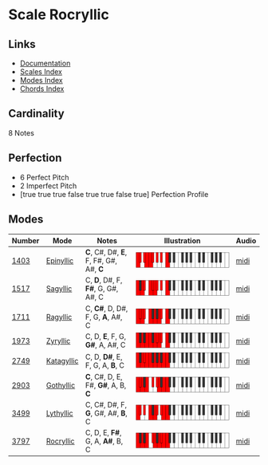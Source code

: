 # Scale Rocryllic

## Links

- [Documentation](index.md)
- [Scales Index](Scales.md)
- [Modes Index](Modes.md)
- [Chords Index](Chords.md)

## Cardinality

8 Notes

## Perfection

- 6 Perfect Pitch
- 2 Imperfect Pitch
- [true true true false true true false true] Perfection Profile

## Modes

| Number | Mode | Notes | Illustration | Audio |
|--------|------|-------|--------------|-------|
| [1403](https://ianring.com/musictheory/scales/1403) | [Epinyllic](ModeEpinyllic.md) | **C**, C#, D#, **E**, F, F#, G#, A#, **C** | ![CNaturalEpinyllic](ModeCNaturalEpinyllic.png) | [midi](https://github.com/edipermadi/music/blob/main/docs/ModeCNaturalEpinyllic.mid?raw=true) | 
| [1517](https://ianring.com/musictheory/scales/1517) | [Sagyllic](ModeSagyllic.md) | C, **D**, D#, F, **F#**, G, G#, A#, C | ![CNaturalSagyllic](ModeCNaturalSagyllic.png) | [midi](https://github.com/edipermadi/music/blob/main/docs/ModeCNaturalSagyllic.mid?raw=true) | 
| [1711](https://ianring.com/musictheory/scales/1711) | [Ragyllic](ModeRagyllic.md) | C, **C#**, D, D#, F, G, **A**, A#, C | ![CNaturalRagyllic](ModeCNaturalRagyllic.png) | [midi](https://github.com/edipermadi/music/blob/main/docs/ModeCNaturalRagyllic.mid?raw=true) | 
| [1973](https://ianring.com/musictheory/scales/1973) | [Zyryllic](ModeZyryllic.md) | C, D, **E**, F, G, **G#**, A, A#, C | ![CNaturalZyryllic](ModeCNaturalZyryllic.png) | [midi](https://github.com/edipermadi/music/blob/main/docs/ModeCNaturalZyryllic.mid?raw=true) | 
| [2749](https://ianring.com/musictheory/scales/2749) | [Katagyllic](ModeKatagyllic.md) | C, D, **D#**, E, F, G, A, **B**, C | ![CNaturalKatagyllic](ModeCNaturalKatagyllic.png) | [midi](https://github.com/edipermadi/music/blob/main/docs/ModeCNaturalKatagyllic.mid?raw=true) | 
| [2903](https://ianring.com/musictheory/scales/2903) | [Gothyllic](ModeGothyllic.md) | **C**, C#, D, E, F#, **G#**, A, B, **C** | ![CNaturalGothyllic](ModeCNaturalGothyllic.png) | [midi](https://github.com/edipermadi/music/blob/main/docs/ModeCNaturalGothyllic.mid?raw=true) | 
| [3499](https://ianring.com/musictheory/scales/3499) | [Lythyllic](ModeLythyllic.md) | C, C#, D#, F, **G**, G#, A#, **B**, C | ![CNaturalLythyllic](ModeCNaturalLythyllic.png) | [midi](https://github.com/edipermadi/music/blob/main/docs/ModeCNaturalLythyllic.mid?raw=true) | 
| [3797](https://ianring.com/musictheory/scales/3797) | [Rocryllic](ModeRocryllic.md) | C, D, E, **F#**, G, A, **A#**, B, C | ![CNaturalRocryllic](ModeCNaturalRocryllic.png) | [midi](https://github.com/edipermadi/music/blob/main/docs/ModeCNaturalRocryllic.mid?raw=true) | 
